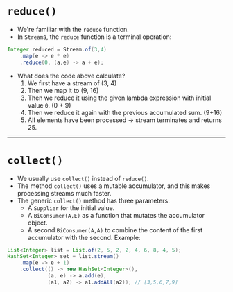 # `reduce()`
- We're familiar with the `reduce` function.
- In `Stream`s, the `reduce` function is a terminal operation:
```Java
Integer reduced = Stream.of(3,4)
	.map(e -> e * e)
	.reduce(0, (a,e) -> a + e);
```

- What does the code above calculate?
	1. We first have a stream of (3, 4)
	2. Then we map it to (9, 16)
	3. Then we reduce it using the given lambda expression with initial value `0`. (0 + 9)
	4. Then we reduce it again with the previous accumulated sum. (9+16)
	5. All elements have been processed $\rightarrow$ stream terminates and returns 25.
---
# `collect()`
- We usually use `collect()` instead of `reduce()`.
- The method `collect()` uses a mutable accumulator, and this makes processing streams much faster.
- The generic `collect()` method has three parameters:
	- A `Supplier` for the initial value.
	- A `BiConsumer(A,E)` as a function that mutates the accumulator object.
	- A second `BiConsumer(A,A)` to combine the content of the first accumulator with the second.
Example:
```Java
List<Integer> list = List.of(2, 5, 2, 2, 4, 6, 8, 4, 5);
HashSet<Integer> set = list.stream()
    .map(e -> e + 1)
    .collect(() -> new HashSet<Integer>(), 
             (a, e) -> a.add(e), 
             (a1, a2) -> a1.addAll(a2)); // [3,5,6,7,9]
```